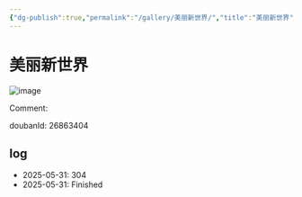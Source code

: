 ```yaml
---
{"dg-publish":true,"permalink":"/gallery/美丽新世界/","title":"美丽新世界","created":"2025-06-02T12:37:17.184+08:00"}
---
```



# 美丽新世界

![image](https://hiraeth-picbed.oss-cn-beijing.aliyuncs.com/20250531154422.webp)

Comment: 



doubanId: 26863404

## log

- 2025-05-31: 304
- 2025-05-31: Finished
